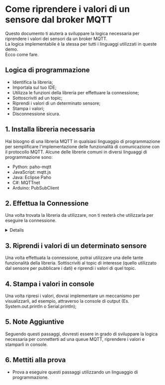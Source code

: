 # Come riprendere i valori di un sensore dal broker MQTT

Questo documento ti aiuterà a sviluppare la logica necessaria per riprendere i valori dei sensori da un broker MQTT.<br>
La logica implementabile è la stessa per tutti i linguaggi utilizzati in queste demo. <br>
Ecco come fare.<br>

## Logica di programmazione

- Identifica la libreria;
- Importala sul tuo IDE; 
- Utilizza le funzioni della libreria per effettuare la connessione; 
- Sottoscriviti ad un topic;
- Riprendi i valori di un determinato sensore; 
- Stampa i valori;
- Disconnessione sicura.

## 1. Installa libreria necessaria

Hai bisogno di una libreria MQTT in qualsiasi linguaggio di programmazione per semplificare l'implementazione delle funzionalità di comunicazione con il protocollo MQTT.
Alcune delle librerie comuni in diversi linguaggi di programmazione sono: 
- Python: paho-mqtt
- JavaScript: mqtt.js
- Java: Eclipse Paho
- C#: MQTTnet
- Arduino: PubSubClient

## 2. Effettua la Connessione

Una volta trovata la libreria da utilizzare, non ti resterà che utilizzarla per eseguire la connessione.<details></details> 

## 3. Riprendi i valori di un determinato sensore

Una volta effettuata la connessione, potrai utilizzare una delle tante funzionalità della libreria. 
Sottiscriviti al topic di interesse (quello utilizzato dal sensore per pubblicare i dati) e riprendi i valori di quel topic. 

## 4. Stampa i valori in console

Una volta ripresi i valori, dovrai implementare un meccanismo per visualizzarli, ad esempio, attraverso la console di output (Es. System.out.println o Serial.println);

## 5. Note Aggiuntive

Seguendo questi passaggi, dovresti essere in grado di sviluppare la logica necessaria per connetterti ad una queue MQTT, riprendere i valori e stamparli in console.

## 6. Mettiti alla prova

- Prova a eseguire questi passaggi utilizzando un linguaggio di programmazione. 
